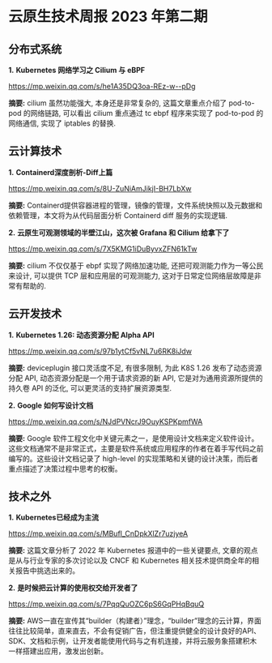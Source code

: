 # 云原生技术周报 2023 年第二期

## 分布式系统

**1.** **Kubernetes 网络学习之 Cilium 与 eBPF**

https://mp.weixin.qq.com/s/he1A35DQ3oa-REz-w--pDg

**摘要:** cilium 虽然功能强大, 本身还是非常复杂的, 这篇文章重点介绍了 pod-to-pod 的网络链路, 可以看出 cilium 重点通过 tc ebpf 程序来实现了 pod-to-pod 的网络通信, 实现了 iptables 的替换.

## 云计算技术

**1.** **Containerd深度剖析-Diff上篇**

https://mp.weixin.qq.com/s/8U-ZuNiAmJikjI-BH7LbXw

**摘要:** Containerd提供容器进程的管理，镜像的管理，文件系统快照以及元数据和依赖管理，本文将为从代码层面分析 Containerd diff 服务的实现逻辑. 

**2.** **云原生可观测领域的半壁江山，这次被 Grafana 和 Cilium 给拿下了**

https://mp.weixin.qq.com/s/7X5KMG1iDuByvxZFN61kTw

**摘要:** cilium 不仅仅基于 ebpf 实现了网络加速功能, 还把可观测能力作为一等公民来设计, 可以提供 TCP 层和应用层的可观测能力, 这对于日常定位网络层故障是非常有帮助的.

## 云开发技术

**1.** **Kubernetes 1.26: 动态资源分配 Alpha API**

https://mp.weixin.qq.com/s/97b1ytCf5vNL7u6RK8iJdw

**摘要:** deviceplugin 接口灵活度不足, 有很多限制, 为此 K8S 1.26 发布了动态资源分配 API, 动态资源分配是一个用于请求资源的新 API, 它是对为通用资源所提供的持久卷 API 的泛化, 可以更灵活的支持扩展资源类型.

**2.** **Google 如何写设计文档**

https://mp.weixin.qq.com/s/NJdPVNcrJ9OuyKSPKpmfWA

**摘要:** Google 软件工程文化中关键元素之一，是使用设计文档来定义软件设计。这些文档通常不是非常正式，主要是软件系统或应用程序的作者在着手写代码之前编写的。这些设计文档记录了 high-level 的实现策略和关键的设计决策，而后者重点描述了决策过程中思考的权衡。

## 技术之外

**1.** **Kubernetes已经成为主流**

https://mp.weixin.qq.com/s/MBufl_CnDpkXlZr7uzjyeA

**摘要:**  这篇文章分析了 2022 年 Kubernetes 报道中的一些关键要点, 文章的观点是从与行业专家的多次讨论以及 CNCF 和 Kubernetes 相关技术提供商全年的相关报告中挑选出来的。

**2.** **是时候把云计算的使用权交给开发者了**

https://mp.weixin.qq.com/s/7PqqQuOZC6pS6GqPHqBquQ

**摘要:** AWS一直在宣传其“builder（构建者）”理念，“builder”理念的云计算，界面往往比较简单，直来直去，不会有促销广告，但注重提供健全的设计良好的API、SDK、文档和示例，让开发者能使用代码与之有机连接，并将云服务象搭建积木一样搭建出应用，激发出创新。
